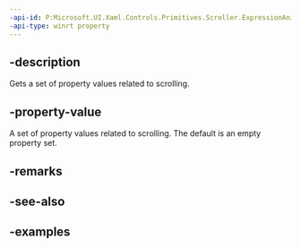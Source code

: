 ```yaml
---
-api-id: P:Microsoft.UI.Xaml.Controls.Primitives.Scroller.ExpressionAnimationSources
-api-type: winrt property
---
```


## -description

Gets a set of property values related to scrolling.

## -property-value

A set of property values related to scrolling. The default is an empty property set.

## -remarks

## -see-also

## -examples

